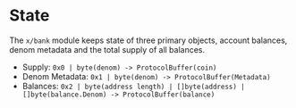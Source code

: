 <!--
order: 1
-->

# State

The `x/bank` module keeps state of three primary objects, account balances, denom metadata and the
total supply of all balances.

- Supply: `0x0 | byte(denom) -> ProtocolBuffer(coin)`
- Denom Metadata: `0x1 | byte(denom) -> ProtocolBuffer(Metadata)`
- Balances: `0x2 | byte(address length) | []byte(address) | []byte(balance.Denom) -> ProtocolBuffer(balance)`
